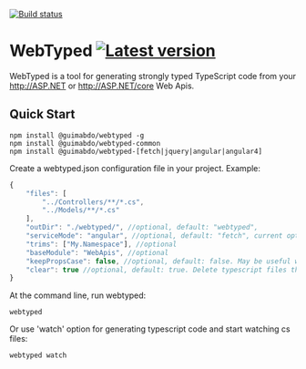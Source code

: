 [![Build status](https://ci.appveyor.com/api/projects/status/github/guimabdo/webtyped?svg=true)](https://ci.appveyor.com/project/guimabdo/webtyped)
# WebTyped [![Latest version](https://img.shields.io/npm/v/@guimabdo/webtyped-common.svg)](https://www.npmjs.com/search?q=@guimabdo/webtyped)

 WebTyped is a tool for generating strongly typed TypeScript code from your http://ASP.NET or http://ASP.NET/core Web Apis.

## Quick Start

```
npm install @guimabdo/webtyped -g
npm install @guimabdo/webtyped-common
npm install @guimabdo/webtyped-[fetch|jquery|angular|angular4]

```

Create a webtyped.json configuration file in your project.
Example:

```javascript
{
	"files": [
		"../Controllers/**/*.cs",
		"../Models/**/*.cs"
	],
	"outDir": "./webtyped/", //optional, default: "webtyped",
	"serviceMode": "angular", //optional, default: "fetch", current options: "fetch", "angular", "angular4" or "jquery"
	"trims": ["My.Namespace"], //optional
	"baseModule": "WebApis", //optional
	"keepPropsCase": false, //optional, default: false. May be useful with old versions of Asp.Net WebApi
	"clear": true //optional, default: true. Delete typescript files that are not part of the current generation
}

```

At the command line, run webtyped:

```batchfile
webtyped
```
Or use 'watch' option for generating typescript code and start watching cs files:

```batchfile
webtyped watch
```

